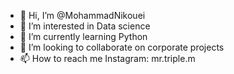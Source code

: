 - 👋 Hi, I’m @MohammadNikouei
- 👀 I’m interested in Data science
- 🌱 I’m currently learning Python
- 💞️ I’m looking to collaborate on corporate projects
- 📫 How to reach me Instagram: mr.triple.m

<!---
MohammadNikouei/MohammadNikouei is a ✨ special ✨ repository because its `README.md` (this file) appears on your GitHub profile.
You can click the Preview link to take a look at your changes.
--->
